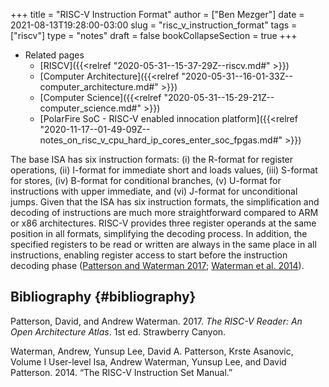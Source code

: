 +++
title = "RISC-V Instruction Format"
author = ["Ben Mezger"]
date = 2021-08-13T19:28:00-03:00
slug = "risc_v_instruction_format"
tags = ["riscv"]
type = "notes"
draft = false
bookCollapseSection = true
+++

-   Related pages
    -   [RISCV]({{<relref "2020-05-31--15-37-29Z--riscv.md#" >}})
    -   [Computer Architecture]({{<relref "2020-05-31--16-01-33Z--computer_architecture.md#" >}})
    -   [Computer Science]({{<relref "2020-05-31--15-29-21Z--computer_science.md#" >}})
    -   [PolarFire SoC - RISC-V enabled innocation platform]({{<relref "2020-11-17--01-49-09Z--notes_on_risc_v_cpu_hard_ip_cores_enter_soc_fpgas.md#" >}})

The base ISA has six instruction formats: (i) the R-format for register
operations, (ii) I-format for immediate short and loads values, (iii) S-format
for stores, (iv) B-format for conditional branches, (v) U-format for
instructions with upper immediate, and (vi) J-format for
unconditional jumps. Given that the ISA has six instruction formats, the
simplification and decoding of instructions are much more straightforward
compared to ARM or x86 architectures. RISC-V provides three register operands
at the same position in all formats, simplifying the decoding process. In
addition, the specified registers to be read or written are always in the same
place in all instructions, enabling register access to start before the
instruction decoding phase ([Patterson and Waterman 2017](#orgd686ef0); [Waterman et al. 2014](#orgc3b2e0b)).


## Bibliography {#bibliography}

<a id="orgd686ef0"></a>Patterson, David, and Andrew Waterman. 2017. _The RISC-V Reader: An Open Architecture Atlas_. 1st ed. Strawberry Canyon.

<a id="orgc3b2e0b"></a>Waterman, Andrew, Yunsup Lee, David A. Patterson, Krste Asanovic, Volume I User-level Isa, Andrew Waterman, Yunsup Lee, and David Patterson. 2014. “The RISC-V Instruction Set Manual.”